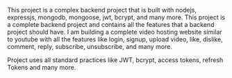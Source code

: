 This project is a complex backend project that is built with nodejs, expressjs, mongodb, mongoose, jwt, bcrypt, and many more. This project is a complete backend project and contains all the features that a backend project should have. I am building a complete video hosting website similar to youtube with all the features like login, signup, upload video, like, dislike, comment, reply, subscribe, unsubscribe, and many more.

Project uses all standard practices like JWT, bcrypt, access tokens, refresh Tokens and many more. 
